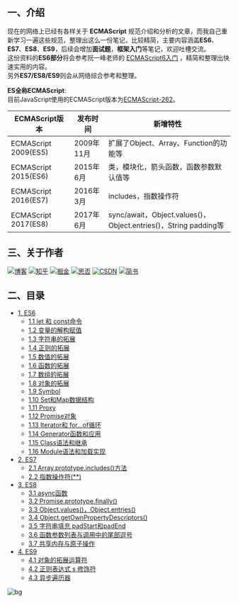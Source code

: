 ## 一、介绍
现在的网络上已经有各样关于 **ECMAScript** 规范介绍和分析的文章，而我自己重新学习一遍这些规范，整理出这么一份笔记，比较精简，主要内容涵盖**ES6**、**ES7**、**ES8**、**ES9**，后续会增加**面试题**，**框架入门**等笔记，欢迎吐槽交流。  
这份资料的**ES6部分**将会参考阮一峰老师的 [ECMAScript6入门](http://es6.ruanyifeng.com/) ，精简和整理出快速实用的内容。  
另外**ES7/ES8/ES9**则会从网络综合参考和整理。     

**ES全称ECMAScript**:  
目前JavaScript使用的ECMAScript版本为[ECMAScript-262](https://www.ecma-international.org/ecma-262/)。

| ECMAScript版本 | 发布时间 | 新增特性 |
| ------ | ------ | ------ |
| ECMAScript 2009(ES5) | 	2009年11月 | 扩展了Object、Array、Function的功能等 |
| ECMAScript 2015(ES6) | 	2015年6月 | 类，模块化，箭头函数，函数参数默认值等 |
| ECMAScript 2016(ES7) | 	2016年3月 | includes，指数操作符 |
| ECMAScript 2017(ES8) | 	2017年6月 | sync/await，Object.values()，Object.entries()，String padding等 | 


## 三、关于作者
[![博客](http://images.pingan8787.com/icon_my1.png)](http://www.pingan8787.com)
[![知乎](http://images.pingan8787.com/icon_zhihu1.png)](https://zhuanlan.zhihu.com/cute-javascript)
[![掘金](http://images.pingan8787.com/icon_juejin2.png)](https://juejin.im/user/586fc337a22b9d0058807d53/posts)
[![思否](http://images.pingan8787.com/icon_sf1.png)](https://segmentfault.com/blog/pingan8787)
[![CSDN](http://images.pingan8787.com/icon_csdn1.png)](https://blog.csdn.net/qq_36380426)
[![简书](http://images.pingan8787.com/icon_jianshu1.png)](https://www.jianshu.com/u/2ec5d94afd60)

## 二、目录
- [1. ES6](https://github.com/pingan8787/Leo-JavaScript/blob/master/Cute-JavaScript/Cute-ES/1.ES6.md)
    - [1.1 let 和 const命令](https://github.com/pingan8787/Leo-JavaScript/blob/master/Cute-JavaScript/Cute-ES/1.ES6.md)
    - [1.2 变量的解构赋值](https://github.com/pingan8787/Leo-JavaScript/blob/master/Cute-JavaScript/Cute-ES/1.ES6.md)
    - [1.3 字符串的拓展](https://github.com/pingan8787/Leo-JavaScript/blob/master/Cute-JavaScript/Cute-ES/1.ES6.md)
    - [1.4 正则的拓展](https://github.com/pingan8787/Leo-JavaScript/blob/master/Cute-JavaScript/Cute-ES/1.ES6.md)
    - [1.5 数值的拓展](https://github.com/pingan8787/Leo-JavaScript/blob/master/Cute-JavaScript/Cute-ES/1.ES6.md)
    - [1.6 函数的拓展](https://github.com/pingan8787/Leo-JavaScript/blob/master/Cute-JavaScript/Cute-ES/1.ES6.md)
    - [1.7 数组的拓展](https://github.com/pingan8787/Leo-JavaScript/blob/master/Cute-JavaScript/Cute-ES/1.ES6.md)
    - [1.8 对象的拓展](https://github.com/pingan8787/Leo-JavaScript/blob/master/Cute-JavaScript/Cute-ES/1.ES6.md)
    - [1.9 Symbol](https://github.com/pingan8787/Leo-JavaScript/blob/master/Cute-JavaScript/Cute-ES/1.ES6.md)
    - [1.10 Set和Map数据结构](https://github.com/pingan8787/Leo-JavaScript/blob/master/Cute-JavaScript/Cute-ES/1.ES6.md)
    - [1.11 Proxy](https://github.com/pingan8787/Leo-JavaScript/blob/master/Cute-JavaScript/Cute-ES/1.ES6.md)
    - [1.12 Promise对象](https://github.com/pingan8787/Leo-JavaScript/blob/master/Cute-JavaScript/Cute-ES/1.ES6.md)
    - [1.13 Iterator和 for...of循环](https://github.com/pingan8787/Leo-JavaScript/blob/master/Cute-JavaScript/Cute-ES/1.ES6.md)
    - [1.14 Generator函数和应用](https://github.com/pingan8787/Leo-JavaScript/blob/master/Cute-JavaScript/Cute-ES/1.ES6.md)
    - [1.15 Class语法和继承](https://github.com/pingan8787/Leo-JavaScript/blob/master/Cute-JavaScript/Cute-ES/1.ES6.md)
    - [1.16 Module语法和加载实现](https://github.com/pingan8787/Leo-JavaScript/blob/master/Cute-JavaScript/Cute-ES/1.ES6.md)
- [2. ES7](https://github.com/pingan8787/Leo-JavaScript/blob/master/Cute-JavaScript/Cute-ES/2.ES7.md)
    - [2.1 Array.prototype.includes()方法](https://github.com/pingan8787/Leo-JavaScript/blob/master/Cute-JavaScript/Cute-ES/2.ES7.md)
    - [2.2 指数操作符(**)](https://github.com/pingan8787/Leo-JavaScript/blob/master/Cute-JavaScript/Cute-ES/2.ES7.md)
- [3. ES8](https://github.com/pingan8787/Leo-JavaScript/blob/master/Cute-JavaScript/Cute-ES/3.ES8.md)
    - [3.1 async函数](https://github.com/pingan8787/Leo-JavaScript/blob/master/Cute-JavaScript/Cute-ES/3.ES8.md)
    - [3.2 Promise.prototype.finally()](https://github.com/pingan8787/Leo-JavaScript/blob/master/Cute-JavaScript/Cute-ES/3.ES8.md)
    - [3.3 Object.values()，Object.entries()](https://github.com/pingan8787/Leo-JavaScript/blob/master/Cute-JavaScript/Cute-ES/3.ES8.md)
    - [3.4 Object.getOwnPropertyDescriptors()](https://github.com/pingan8787/Leo-JavaScript/blob/master/Cute-JavaScript/Cute-ES/3.ES8.md)
    - [3.5 字符串填充 padStart和padEnd](https://github.com/pingan8787/Leo-JavaScript/blob/master/Cute-JavaScript/Cute-ES/3.ES8.md)
    - [3.6 函数参数列表与调用中的尾部逗号](https://github.com/pingan8787/Leo-JavaScript/blob/master/Cute-JavaScript/Cute-ES/3.ES8.md)
    - [3.7 共享内存与原子操作](https://github.com/pingan8787/Leo-JavaScript/blob/master/Cute-JavaScript/Cute-ES/3.ES8.md)
- [4. ES9](https://github.com/pingan8787/Leo-JavaScript/blob/master/Cute-JavaScript/Cute-ES/4.ES9.md)
    - [4.1 对象的拓展运算符](https://github.com/pingan8787/Leo-JavaScript/blob/master/Cute-JavaScript/Cute-ES/4.ES9.md)
    - [4.2 正则表达式 s 修饰符](https://github.com/pingan8787/Leo-JavaScript/blob/master/Cute-JavaScript/Cute-ES/4.ES9.md)
    - [4.3 异步遍历器](https://github.com/pingan8787/Leo-JavaScript/blob/master/Cute-JavaScript/Cute-ES/4.ES9.md)


![bg](http://images.pingan8787.com/fe_bg.png)  
